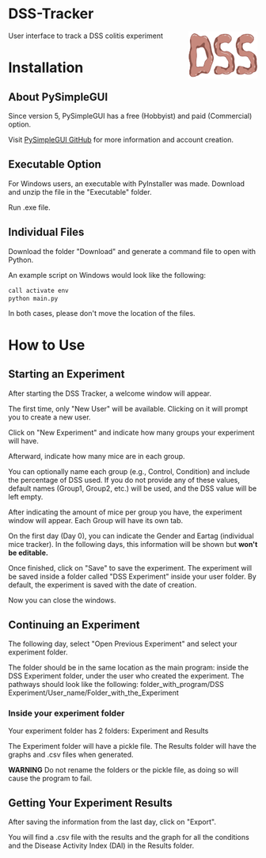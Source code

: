 # DSS-Tracker

<img align="right" width="140" height="95" src="images/DSS.png">

User interface to track a DSS colitis experiment


# Installation

## About PySimpleGUI

Since version 5, PySimpleGUI has a free (Hobbyist) and paid (Commercial) option. 

Visit [PySimpleGUI GitHub](https://github.com/PySimpleGUI/PySimpleGUI) for more information and account creation. 

## Executable Option

For Windows users, an executable with PyInstaller was made. 
Download and unzip the file in the "Executable" folder.

Run .exe file.

## Individual Files

Download the folder "Download" and generate a command file to open with Python.

An example script on Windows would look like the following:
```
call activate env
python main.py
```

In both cases, please don't move the location of the files.

# How to Use

## Starting an Experiment

After starting the DSS Tracker, a welcome window will appear.

The first time, only "New User" will be available. Clicking on it will prompt you to create a new user.

Click on "New Experiment" and indicate how many groups your experiment will have.

Afterward, indicate how many mice are in each group.

You can optionally name each group (e.g., Control, Condition) and include the percentage of DSS used.
If you do not provide any of these values, default names (Group1, Group2, etc.) will be used, and the DSS value will be left empty.

After indicating the amount of mice per group you have, the experiment window will appear. Each Group will have its own tab.

On the first day (Day 0), you can indicate the Gender and Eartag (individual mice tracker). In the following days, this information will be shown but **won't be editable.**

Once finished, click on "Save" to save the experiment.
The experiment will be saved inside a folder called "DSS Experiment" inside your user folder. By default, the experiment is saved with the date of creation.

Now you can close the windows.

## Continuing an Experiment

The following day, select "Open Previous Experiment" and select your experiment folder. 

The folder should be in the same location as the main program: inside the DSS Experiment folder, under the user who created the experiment.
The pathways should look like the following:
folder_with_program/DSS Experiment/User_name/Folder_with_the_Experiment

### Inside your experiment folder

Your experiment folder has 2 folders: Experiment and Results

The Experiment folder will have a pickle file. 
The Results folder will have the graphs and .csv files when generated.

**WARNING** Do not rename the folders or the pickle file, as doing so will cause the program to fail.

## Getting Your Experiment Results

After saving the information from the last day, click on "Export".

You will find a .csv file with the results and the graph for all the conditions and the Disease Activity Index (DAI) in the Results folder.



